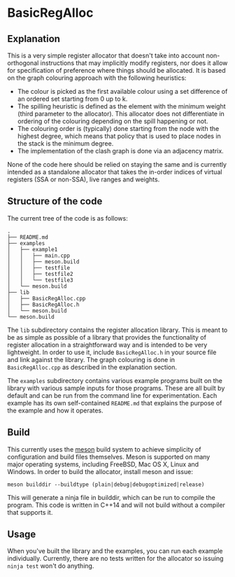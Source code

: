 # BasicRegAlloc

## Explanation

This is a very simple register allocator that doesn't take into account
non-orthogonal instructions that may implicitly modify registers, nor does it
allow for specification of preference where things should be allocated. It is
based on the graph colouring approach with the following heuristics:

* The colour is picked as the first available colour using a set difference of
  an ordered set starting from 0 up to k.
* The spilling heuristic is defined as the element with the minimum weight
  (third parameter to the allocator). This allocator does not differentiate in
  ordering of the colouring depending on the spill happening or not.
* The colouring order is (typically) done starting from the node with the
  highest degree, which means that policy that is used to place nodes in the
  stack is the minimum degree. 
* The implementation of the clash graph is done via an adjacency matrix.

None of the code here should be relied on staying the same and is currently
intended as a standalone allocator that takes the in-order indices of virtual
registers (SSA or non-SSA), live ranges and weights.

## Structure of the code

The current tree of the code is as follows:

```
.
├── README.md
├── examples
│   ├── example1
│   │   ├── main.cpp
│   │   ├── meson.build
│   │   ├── testfile
│   │   ├── testfile2
│   │   └── testfile3
│   └── meson.build
├── lib
│   ├── BasicRegAlloc.cpp
│   ├── BasicRegAlloc.h
│   └── meson.build
└── meson.build
```

The `lib` subdirectory contains the register allocation library. This is meant
to be as simple as possible of a library that provides the functionality of
register allocation in a straightforward way and is intended to be very
lightweight. In order to use it, include `BasicRegAlloc.h` in your source file
and link against the library. The graph colouring is done in
`BasicRegAlloc.cpp` as described in the explanation section.

The `examples` subdirectory contains various example programs built on the
library with various sample inputs for those programs. These are all built by
default and can be run from the command line for experimentation. Each example
has its own self-contained `README.md` that explains the purpose of the example
and how it operates.

## Build

This currently uses the [meson](http://mesonbuild.com) build system to achieve
simplicity of configuration and build files themselves. Meson is supported on
many major operating systems, including FreeBSD, Mac OS X, Linux and Windows. In
order to build the allocator, install meson and issue:

```
meson builddir --buildtype (plain|debug|debugoptimized|release)
```

This will generate a ninja file in builddir, which can be run to compile the
program. This code is written in C++14 and will not build without a compiler
that supports it.

## Usage

When you've built the library and the examples, you can run each example
individually. Currently, there are no tests written for the allocator so issuing
`ninja test` won't do anything.
